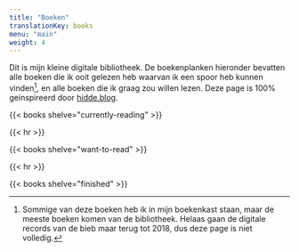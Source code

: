 ```yaml
---
title: "Boeken"
translationKey: books
menu: "main"
weight: 4
---
```


Dit is mijn kleine digitale bibliotheek. De boekenplanken hieronder bevatten alle boeken die ik ooit gelezen heb waarvan ik een spoor heb kunnen vinden[^1], en alle boeken die ik graag zou willen lezen. Deze page is 100% geinspireerd door [hidde.blog](https://hidde.blog/books/).

{{< books shelve="currently-reading" >}}

{{< hr >}}

{{< books shelve="want-to-read" >}}

{{< hr >}}

{{< books shelve="finished" >}}

[^1]: Sommige van deze boeken heb ik in mijn boekenkast staan, maar de meeste boeken komen van de bibliotheek. Helaas gaan de digitale records van de bieb maar terug tot 2018, dus deze page is niet volledig.
